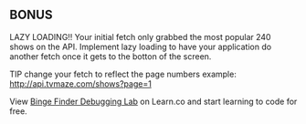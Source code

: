 <!-- # Binge-Finder

## Instructions

You and your team just crushed a project for one of your clients with time to spare! (Or so you thought)
As you were getting ready to celebrate one of your teammates expressed his frustration with the project and QUIT!
He decided to leave you with a little gift before his departure...

You now have a project with an unknown amount of bugs and your client is coming in for a presentation tonight *insert panicked emoji* Review the code that your team has written to discover and kill all the bugs in your application for a smooth presentation. Finish off with a round of celebratory drinks!


## Setup

* Clone this repository and cd into it.
* Run `npm install` or `yarn install` to install your dependencies.
* Run `npm start` or `yarn start` and the project will be running on localhost:3000. -->

<!-- ## Deliverables -->

<!-- 1. A user should be able to click on a show and have the details show up on the left. -->
<!-- 2. A user should be able to search for a show. -->
<!-- 3. A user should be able to filter the list of shows by their rating. -->
<!-- 4. A user should be able to display seasons and episodes when a show is selected. -->


## BONUS

LAZY LOADING!! Your initial fetch only grabbed the most popular 240 shows on the API. Implement lazy loading to have your application do another fetch once it gets to the botton of the screen.

TIP change your fetch to reflect the page numbers example:
http://api.tvmaze.com/shows?page=1

<p class='util--hide'>View <a href='https://learn.co/lessons/Binge-Finder-Debugging-Lab'>Binge Finder Debugging Lab</a> on Learn.co and start learning to code for free.</p>
